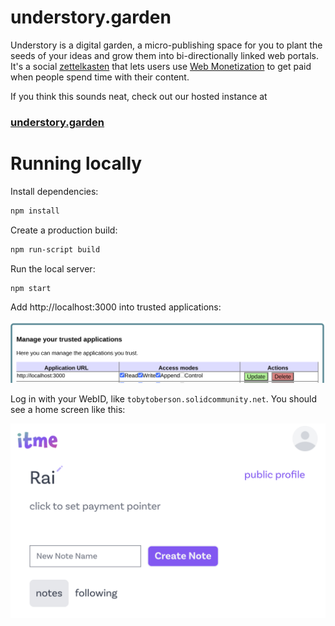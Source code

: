 # understory.garden

Understory is a digital garden, a micro-publishing space for you to plant the seeds
of your ideas and grow them into bi-directionally linked web portals. It's a social
[zettelkasten](https://zettelkasten.de/) that lets users use [Web
Monetization](https://webmonetization.org/) to get paid when people
spend time with their content.

If you think this sounds neat, check out our hosted instance at

### [understory.garden](https://understory.garden)

# Running locally

Install dependencies:

```bash
npm install
```

Create a production build:

```bash
npm run-script build
```

Run the local server:

```bash
npm start
```

Add http://localhost:3000 into trusted applications:

![Trusted Apps](/doc/add-trusted-app.png)

Log in with your WebID, like `tobytoberson.solidcommunity.net`.
You should see a home screen like this:

![Home Screen](/doc/home_screen.png)
